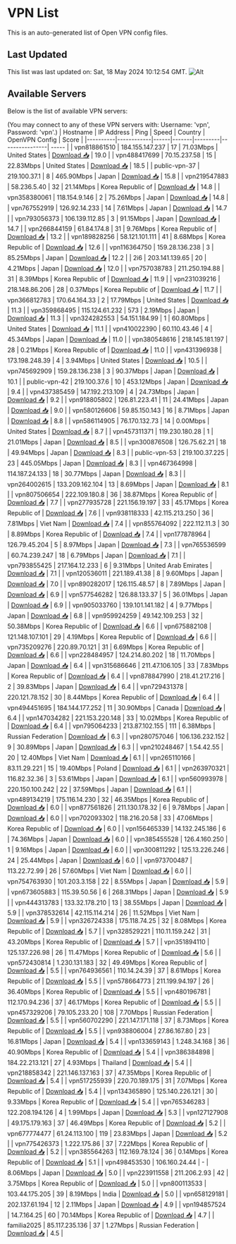 # VPN List

This is an auto-generated list of Open VPN config files.

## Last Updated

This list was last updated on: Sat, 18 May 2024 10:12:54 GMT.
![Alt](https://repobeats.axiom.co/api/embed/186b98318ef1479477931607c1ad7d823f12451f.svg "Repobeats analytics image")

## Available Servers

Below is the list of available VPN servers:

(You may connect to any of these VPN servers with: Username: 'vpn', Password: 'vpn'.)
| Hostname | IP Address | Ping | Speed | Country | OpenVPN Config | Score |
|----------|------------|------|-------|---------|----------------| ----- |
| vpn818861510 | 184.155.147.237 | 17 | 71.03Mbps | United States | [Download 📥](./configs/server_0_US.ovpn) | 19.0 |
| vpn488417699 | 70.15.237.58 | 15 | 22.83Mbps | United States | [Download 📥](./configs/server_1_US.ovpn) | 18.5 |
| public-vpn-37 | 219.100.37.1 | 8 | 465.90Mbps | Japan | [Download 📥](./configs/server_2_JP.ovpn) | 15.8 |
| vpn219547883 | 58.236.5.40 | 32 | 21.14Mbps | Korea Republic of | [Download 📥](./configs/server_3_KR.ovpn) | 14.8 |
| vpn358380061 | 118.154.9.146 | 2 | 75.26Mbps | Japan | [Download 📥](./configs/server_4_JP.ovpn) | 14.8 |
| vpn767552919 | 126.92.14.233 | 14 | 7.61Mbps | Japan | [Download 📥](./configs/server_5_JP.ovpn) | 14.7 |
| vpn793056373 | 106.139.112.85 | 3 | 91.15Mbps | Japan | [Download 📥](./configs/server_6_JP.ovpn) | 14.7 |
| vpn266844159 | 61.84.174.8 | 31 | 9.76Mbps | Korea Republic of | [Download 📥](./configs/server_7_KR.ovpn) | 13.2 |
| vpn189828256 | 58.121.101.111 | 41 | 8.68Mbps | Korea Republic of | [Download 📥](./configs/server_8_KR.ovpn) | 12.6 |
| vpn116364750 | 159.28.136.238 | 3 | 85.25Mbps | Japan | [Download 📥](./configs/server_9_JP.ovpn) | 12.2 |
| 2i6 | 203.141.139.65 | 20 | 4.21Mbps | Japan | [Download 📥](./configs/server_10_JP.ovpn) | 12.0 |
| vpn757038783 | 211.250.194.88 | 31 | 8.39Mbps | Korea Republic of | [Download 📥](./configs/server_11_KR.ovpn) | 11.9 |
| vpn231039216 | 218.148.86.206 | 28 | 0.37Mbps | Korea Republic of | [Download 📥](./configs/server_12_KR.ovpn) | 11.7 |
| vpn366812783 | 170.64.164.33 | 2 | 17.79Mbps | United States | [Download 📥](./configs/server_13_US.ovpn) | 11.3 |
| vpn359868495 | 115.124.61.232 | 573 | 2.19Mbps | Japan | [Download 📥](./configs/server_14_JP.ovpn) | 11.3 |
| vpn324282553 | 54.151.184.99 | 1 | 60.80Mbps | United States | [Download 📥](./configs/server_15_US.ovpn) | 11.1 |
| vpn410022390 | 60.110.43.46 | 4 | 45.34Mbps | Japan | [Download 📥](./configs/server_16_JP.ovpn) | 11.0 |
| vpn380548616 | 218.145.181.197 | 28 | 0.21Mbps | Korea Republic of | [Download 📥](./configs/server_17_KR.ovpn) | 11.0 |
| vpn431396938 | 173.198.248.39 | 4 | 3.94Mbps | United States | [Download 📥](./configs/server_18_US.ovpn) | 10.5 |
| vpn745692909 | 159.28.136.238 | 3 | 90.37Mbps | Japan | [Download 📥](./configs/server_19_JP.ovpn) | 10.1 |
| public-vpn-42 | 219.100.37.6 | 10 | 453.12Mbps | Japan | [Download 📥](./configs/server_20_JP.ovpn) | 9.4 |
| vpn437385459 | 147.192.213.109 | 4 | 24.73Mbps | Japan | [Download 📥](./configs/server_21_JP.ovpn) | 9.2 |
| vpn918805802 | 126.81.223.41 | 11 | 24.41Mbps | Japan | [Download 📥](./configs/server_22_JP.ovpn) | 9.0 |
| vpn580126606 | 59.85.150.143 | 16 | 8.71Mbps | Japan | [Download 📥](./configs/server_23_JP.ovpn) | 8.8 |
| vpn586114905 | 76.170.132.73 | 14 | 0.00Mbps | United States | [Download 📥](./configs/server_24_US.ovpn) | 8.7 |
| vpn457311371 | 119.230.180.28 | 1 | 21.01Mbps | Japan | [Download 📥](./configs/server_25_JP.ovpn) | 8.5 |
| vpn300876508 | 126.75.62.21 | 18 | 49.94Mbps | Japan | [Download 📥](./configs/server_26_JP.ovpn) | 8.3 |
| public-vpn-53 | 219.100.37.225 | 23 | 445.05Mbps | Japan | [Download 📥](./configs/server_27_JP.ovpn) | 8.3 |
| vpn467364998 | 114.187.24.133 | 18 | 30.77Mbps | Japan | [Download 📥](./configs/server_28_JP.ovpn) | 8.3 |
| vpn264002615 | 133.209.162.104 | 13 | 8.69Mbps | Japan | [Download 📥](./configs/server_29_JP.ovpn) | 8.1 |
| vpn807506654 | 222.109.180.8 | 36 | 38.87Mbps | Korea Republic of | [Download 📥](./configs/server_30_KR.ovpn) | 7.7 |
| vpn277935728 | 221.156.19.197 | 33 | 45.17Mbps | Korea Republic of | [Download 📥](./configs/server_31_KR.ovpn) | 7.6 |
| vpn938118333 | 42.115.213.250 | 36 | 7.81Mbps | Viet Nam | [Download 📥](./configs/server_32_VN.ovpn) | 7.4 |
| vpn855764092 | 222.112.11.3 | 30 | 8.89Mbps | Korea Republic of | [Download 📥](./configs/server_33_KR.ovpn) | 7.4 |
| vpn177878964 | 126.79.45.204 | 5 | 8.97Mbps | Japan | [Download 📥](./configs/server_34_JP.ovpn) | 7.3 |
| vpn765536599 | 60.74.239.247 | 18 | 6.79Mbps | Japan | [Download 📥](./configs/server_35_JP.ovpn) | 7.1 |
| vpn793855425 | 217.164.12.233 | 6 | 9.31Mbps | United Arab Emirates | [Download 📥](./configs/server_36_AE.ovpn) | 7.1 |
| vpn120536011 | 221.189.41.38 | 8 | 9.60Mbps | Japan | [Download 📥](./configs/server_37_JP.ovpn) | 7.0 |
| vpn890282017 | 126.115.48.57 | 8 | 7.89Mbps | Japan | [Download 📥](./configs/server_38_JP.ovpn) | 6.9 |
| vpn577546282 | 126.88.133.37 | 5 | 36.01Mbps | Japan | [Download 📥](./configs/server_39_JP.ovpn) | 6.9 |
| vpn905033760 | 139.101.141.182 | 4 | 9.77Mbps | Japan | [Download 📥](./configs/server_40_JP.ovpn) | 6.8 |
| vpn959924259 | 49.142.109.253 | 32 | 50.38Mbps | Korea Republic of | [Download 📥](./configs/server_41_KR.ovpn) | 6.6 |
| vpn675882108 | 121.148.107.101 | 29 | 4.19Mbps | Korea Republic of | [Download 📥](./configs/server_42_KR.ovpn) | 6.6 |
| vpn735209276 | 220.89.70.121 | 31 | 6.69Mbps | Korea Republic of | [Download 📥](./configs/server_43_KR.ovpn) | 6.6 |
| vpn228484957 | 124.214.80.202 | 18 | 11.70Mbps | Japan | [Download 📥](./configs/server_44_JP.ovpn) | 6.4 |
| vpn315686646 | 211.47.106.105 | 33 | 7.83Mbps | Korea Republic of | [Download 📥](./configs/server_45_KR.ovpn) | 6.4 |
| vpn878847990 | 218.41.217.216 | 2 | 39.83Mbps | Japan | [Download 📥](./configs/server_46_JP.ovpn) | 6.4 |
| vpn729431378 | 220.121.78.152 | 30 | 8.44Mbps | Korea Republic of | [Download 📥](./configs/server_47_KR.ovpn) | 6.4 |
| vpn494451695 | 184.144.177.252 | 11 | 30.90Mbps | Canada | [Download 📥](./configs/server_48_CA.ovpn) | 6.4 |
| vpn147034282 | 221.153.220.148 | 33 | 10.02Mbps | Korea Republic of | [Download 📥](./configs/server_49_KR.ovpn) | 6.4 |
| vpn795064233 | 213.87.102.155 | 111 | 6.38Mbps | Russian Federation | [Download 📥](./configs/server_50_RU.ovpn) | 6.3 |
| vpn280757046 | 106.136.232.152 | 9 | 30.89Mbps | Japan | [Download 📥](./configs/server_51_JP.ovpn) | 6.3 |
| vpn210248467 | 1.54.42.55 | 20 | 12.40Mbps | Viet Nam | [Download 📥](./configs/server_52_VN.ovpn) | 6.1 |
| vpn265110166 | 83.11.29.221 | 15 | 19.40Mbps | Poland | [Download 📥](./configs/server_53_PL.ovpn) | 6.1 |
| vpn263970321 | 116.82.32.36 | 3 | 53.61Mbps | Japan | [Download 📥](./configs/server_54_JP.ovpn) | 6.1 |
| vpn560993978 | 220.150.100.242 | 22 | 37.59Mbps | Japan | [Download 📥](./configs/server_55_JP.ovpn) | 6.1 |
| vpn489134219 | 175.116.14.230 | 32 | 46.35Mbps | Korea Republic of | [Download 📥](./configs/server_56_KR.ovpn) | 6.0 |
| vpn877561826 | 211.130.178.32 | 6 | 9.78Mbps | Japan | [Download 📥](./configs/server_57_JP.ovpn) | 6.0 |
| vpn702093302 | 118.216.20.58 | 33 | 47.06Mbps | Korea Republic of | [Download 📥](./configs/server_58_KR.ovpn) | 6.0 |
| vpn156465339 | 14.132.245.186 | 6 | 74.36Mbps | Japan | [Download 📥](./configs/server_59_JP.ovpn) | 6.0 |
| vpn385455528 | 126.4.160.250 | 1 | 9.16Mbps | Japan | [Download 📥](./configs/server_60_JP.ovpn) | 6.0 |
| vpn300811292 | 125.13.226.246 | 24 | 25.44Mbps | Japan | [Download 📥](./configs/server_61_JP.ovpn) | 6.0 |
| vpn973700487 | 113.22.72.99 | 26 | 57.60Mbps | Viet Nam | [Download 📥](./configs/server_62_VN.ovpn) | 6.0 |
| vpn754763930 | 101.203.3.158 | 22 | 8.55Mbps | Japan | [Download 📥](./configs/server_63_JP.ovpn) | 5.9 |
| vpn673605883 | 115.39.50.56 | 6 | 268.31Mbps | Japan | [Download 📥](./configs/server_64_JP.ovpn) | 5.9 |
| vpn444313783 | 133.32.178.210 | 13 | 38.55Mbps | Japan | [Download 📥](./configs/server_65_JP.ovpn) | 5.9 |
| vpn378532614 | 42.115.114.214 | 26 | 11.52Mbps | Viet Nam | [Download 📥](./configs/server_66_VN.ovpn) | 5.9 |
| vpn326724338 | 175.118.74.25 | 32 | 8.08Mbps | Korea Republic of | [Download 📥](./configs/server_67_KR.ovpn) | 5.7 |
| vpn328529221 | 110.11.159.242 | 31 | 43.20Mbps | Korea Republic of | [Download 📥](./configs/server_68_KR.ovpn) | 5.7 |
| vpn351894110 | 125.137.226.98 | 26 | 11.47Mbps | Korea Republic of | [Download 📥](./configs/server_69_KR.ovpn) | 5.6 |
| vpn572430814 | 1.230.131.183 | 32 | 49.49Mbps | Korea Republic of | [Download 📥](./configs/server_70_KR.ovpn) | 5.5 |
| vpn764936561 | 110.14.24.39 | 37 | 8.61Mbps | Korea Republic of | [Download 📥](./configs/server_71_KR.ovpn) | 5.5 |
| vpn578664773 | 211.199.94.197 | 26 | 36.40Mbps | Korea Republic of | [Download 📥](./configs/server_72_KR.ovpn) | 5.5 |
| vpn480196781 | 112.170.94.236 | 37 | 46.17Mbps | Korea Republic of | [Download 📥](./configs/server_73_KR.ovpn) | 5.5 |
| vpn457329206 | 79.105.233.20 | 108 | 7.70Mbps | Russian Federation | [Download 📥](./configs/server_74_RU.ovpn) | 5.5 |
| vpn560702290 | 221.147.171.118 | 37 | 8.73Mbps | Korea Republic of | [Download 📥](./configs/server_75_KR.ovpn) | 5.5 |
| vpn938806004 | 27.86.167.80 | 23 | 16.81Mbps | Japan | [Download 📥](./configs/server_76_JP.ovpn) | 5.4 |
| vpn133659143 | 1.248.34.168 | 36 | 40.90Mbps | Korea Republic of | [Download 📥](./configs/server_77_KR.ovpn) | 5.4 |
| vpn386384898 | 184.22.213.121 | 27 | 4.93Mbps | Thailand | [Download 📥](./configs/server_78_TH.ovpn) | 5.4 |
| vpn218858342 | 221.146.137.163 | 37 | 47.35Mbps | Korea Republic of | [Download 📥](./configs/server_79_KR.ovpn) | 5.4 |
| vpn517255939 | 220.70.189.175 | 31 | 7.07Mbps | Korea Republic of | [Download 📥](./configs/server_80_KR.ovpn) | 5.4 |
| vpn134365890 | 125.140.226.121 | 30 | 9.33Mbps | Korea Republic of | [Download 📥](./configs/server_81_KR.ovpn) | 5.4 |
| vpn765346283 | 122.208.194.126 | 4 | 1.99Mbps | Japan | [Download 📥](./configs/server_82_JP.ovpn) | 5.3 |
| vpn127127908 | 49.175.179.163 | 37 | 46.49Mbps | Korea Republic of | [Download 📥](./configs/server_83_KR.ovpn) | 5.2 |
| vpn677774477 | 61.24.113.100 | 119 | 23.83Mbps | Japan | [Download 📥](./configs/server_84_JP.ovpn) | 5.2 |
| vpn775426373 | 1.222.175.86 | 37 | 7.22Mbps | Korea Republic of | [Download 📥](./configs/server_85_KR.ovpn) | 5.2 |
| vpn385564263 | 112.169.78.124 | 36 | 0.14Mbps | Korea Republic of | [Download 📥](./configs/server_86_KR.ovpn) | 5.1 |
| vpn498453530 | 106.160.24.44 | - | 8.06Mbps | Japan | [Download 📥](./configs/server_87_JP.ovpn) | 5.0 |
| vpn223911558 | 211.206.2.93 | 42 | 3.75Mbps | Korea Republic of | [Download 📥](./configs/server_88_KR.ovpn) | 5.0 |
| vpn800113533 | 103.44.175.205 | 39 | 8.19Mbps | India | [Download 📥](./configs/server_89_IN.ovpn) | 5.0 |
| vpn658129181 | 202.137.61.194 | 12 | 2.11Mbps | Japan | [Download 📥](./configs/server_90_JP.ovpn) | 4.9 |
| vpn194857524 | 14.7.164.25 | 60 | 70.14Mbps | Korea Republic of | [Download 📥](./configs/server_91_KR.ovpn) | 4.7 |
| familia2025 | 85.117.235.136 | 37 | 1.27Mbps | Russian Federation | [Download 📥](./configs/server_92_RU.ovpn) | 4.5 |
